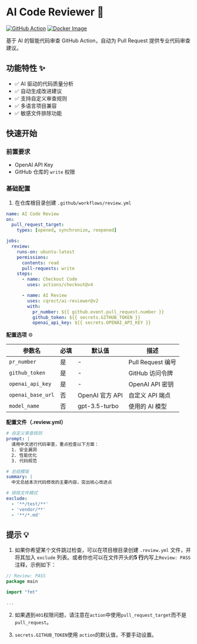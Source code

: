 # AI Code Reviewer 🤖

[![GitHub Action](https://img.shields.io/badge/GitHub_Action-v2.0-blue.svg)](https://github.com/marketplace/actions/ai-code-reviewer)
[![Docker Image](https://img.shields.io/docker/pulls/cqrect/ai-reviewer)](https://hub.docker.com/r/cqrect/ai-reviewer)

基于 AI 的智能代码审查 GitHub Action，自动为 Pull Request 提供专业代码审查建议。

## 功能特性 ✨

- ✅ AI 驱动的代码质量分析
- ✅ 自动生成改进建议
- ✅ 支持自定义审查规则
- ✅ 多语言项目兼容
- ✅ 敏感文件排除功能

## 快速开始

### 前置要求

- OpenAI API Key
- GitHub 仓库的 `write` 权限

### 基础配置

1. 在仓库根目录创建 `.github/workflows/review.yml`

```yaml
name: AI Code Review
on:
  pull_request_target:
    types: [opened, synchronize, reopened]

jobs:
  review:
    runs-on: ubuntu-latest
    permissions:
      contents: read
      pull-requests: write
    steps:
      - name: Checkout Code
        uses: actions/checkout@v4

      - name: AI Review
        uses: cqrect/ai-reviewer@v2
        with:
          pr_number: ${{ github.event.pull_request.number }}
          github_token: ${{ secrets.GITHUB_TOKEN }}
          openai_api_key: ${{ secrets.OPENAI_API_KEY }}
```

**配置选项** ⚙️

| 参数名            | 必填 | 默认值          | 描述              |
| ----------------- | ---- | --------------- | ----------------- |
| `pr_number`       | 是   | -               | Pull Request 编号 |
| `github_token`    | 是   | -               | GitHub 访问令牌   |
| `openai_api_key`  | 是   | -               | OpenAI API 密钥   |
| `openai_base_url` | 否   | OpenAI 官方 API | 自定义 API 端点   |
| `model_name`      | 否   | gpt-3.5-turbo   | 使用的 AI 模型    |

**配置文件（.review.yml）**

```yaml
# 自定义审查规则
prompt: |
  请用中文进行代码审查，重点检查以下方面：
  1. 安全漏洞
  2. 性能优化
  3. 代码规范

# 总结模版
summary: |
  中文总结本次代码修改的主要内容，突出核心改进点

# 排除文件模式
exclude:
  - '**/test/**'
  - 'vendor/**'
  - '**/*.md'
```

## 提示 💡

1. 如果你希望某个文件跳过检查，可以在项目根目录创建 `.review.yml` 文件，并将其加入 `exclude` 列表。或者你也可以在文件开头的**5 行**内写上`Review: PASS`注释，示例如下：

```go
// Review: PASS
package main

import "fmt"

...
```

2. 如果遇到`401`权限问题，请注意在`action`中使用`pull_request_target`而不是`pull_request`。

3. `secrets.GITHUB_TOKEN`使用 `action`的默认值，不要手动设置。
